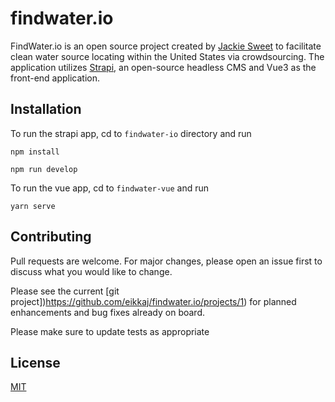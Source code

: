 # findwater.io
FindWater.io is an open source project created by [Jackie Sweet](http://eikkaj.github.io/) to facilitate clean water source locating within the United States via crowdsourcing. The application utilizes [Strapi](https://strapi.io/), an open-source headless CMS and Vue3 as the front-end application.

## Installation
To run the strapi app, cd to `findwater-io` directory and run
```
npm install
```

```
npm run develop
```

To run the vue app, cd to `findwater-vue` and run
```
yarn serve
```

## Contributing
Pull requests are welcome. For major changes, please open an issue first to discuss what you would like to change.

Please see the current [git project])https://github.com/eikkaj/findwater.io/projects/1) for planned enhancements and bug fixes already on board.

Please make sure to update tests as appropriate

## License
[MIT](https://choosealicense.com/licenses/mit/)